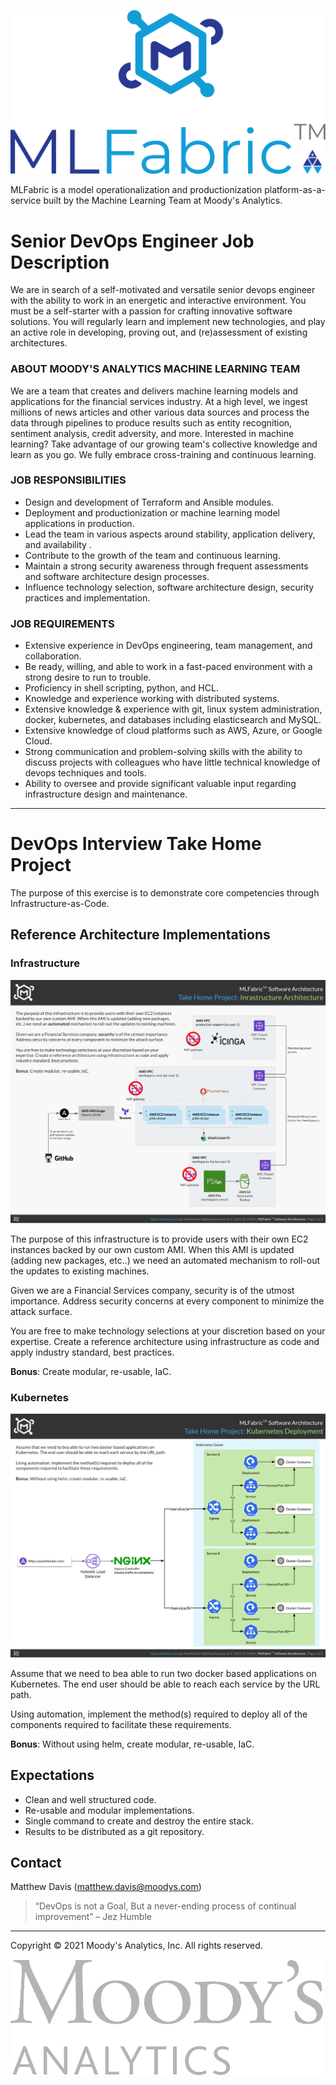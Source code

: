 ![logo](docs/gfx/mlfabric-logo-with-text-blue.png)

MLFabric is a model operationalization and productionization platform-as-a-service 
built by the Machine Learning Team at Moody's Analytics.

# Senior DevOps Engineer Job Description

We are in search of a self-motivated and versatile senior devops engineer with the ability to work in an energetic and interactive environment. You must be a self-starter with a passion for crafting innovative software solutions. You will regularly learn and implement new technologies, and play an active role in developing, proving out, and (re)assessment of existing architectures.

### ABOUT MOODY'S ANALYTICS MACHINE LEARNING TEAM

We are a team that creates and delivers machine learning models and applications for the financial services industry. At a high level, we ingest millions of news articles and other various data sources and process the data through pipelines to produce results such as entity recognition, sentiment analysis, credit adversity, and more.
Interested in machine learning? Take advantage of our growing team's collective knowledge and learn as you go. We fully embrace cross-training and continuous learning.

### JOB RESPONSIBILITIES

* Design and development of Terraform and Ansible modules.
* Deployment and productionization or machine learning model applications in production.
* Lead the team in various aspects around stability, application delivery, and availability .
* Contribute to the growth of the team and continuous learning.
* Maintain a strong security awareness through frequent assessments and software architecture design processes.
* Influence technology selection, software architecture design, security practices and implementation.

### JOB REQUIREMENTS

* Extensive experience in DevOps engineering, team management, and collaboration.
* Be ready, willing, and able to work in a fast-paced environment with a strong desire to run to trouble.
* Proficiency in shell scripting, python, and HCL.
* Knowledge and experience working with distributed systems.
* Extensive knowledge & experience with git, linux system administration, docker, kubernetes, and databases including elasticsearch and MySQL.
* Extensive knowledge of cloud platforms such as AWS, Azure, or Google Cloud.
* Strong communication and problem-solving skills with the ability to discuss projects with colleagues who have little technical knowledge of devops techniques and tools.
* Ability to oversee and provide significant valuable input regarding infrastructure design and maintenance.

---

# DevOps Interview Take Home Project

The purpose of this exercise is to demonstrate core competencies through Infrastructure-as-Code.

## Reference Architecture Implementations


### Infrastructure

![infrastrucutre](docs/gfx/Infrastructure.png)

The purpose of this infrastructure is to provide users with their own EC2 instances backed by our own custom AMI. When this AMI is updated (adding new packages, etc..) we need an automated mechanism to roll-out the updates to existing machines.

Given we are a Financial Services company, security is of the utmost importance. Address security concerns at every component to minimize the attack surface.

You are free to make technology selections at your discretion based on your expertise. Create a reference architecture using infrastructure as code and apply industry standard, best practices.

**Bonus**: Create modular, re-usable, IaC.

### Kubernetes

![Kubernetes](docs/gfx/Kubernetes.png)

Assume that we need to bea able to run two docker based applications on Kubernetes. The end user should be able to reach each service by the URL path.

Using automation, implement the method(s) required to deploy all of the components required to facilitate these requirements.

**Bonus**: Without using helm, create modular, re-usable, IaC.

## Expectations

* Clean and well structured code.
* Re-usable and modular implementations.
* Single command to create and destroy the entire stack.
* Results to be distributed as a git repository.

## Contact

Matthew Davis (matthew.davis@moodys.com)

> “DevOps is not a Goal, But a never-ending process of continual improvement” – Jez Humble

---

Copyright © 2021 Moody's Analytics, Inc. All rights reserved.

![Moody's Analytics](docs/gfx/ma-grey.png)